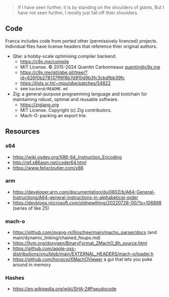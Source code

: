 > If I have seen further, it is by standing on the shoulders of giants,
> But I have not seen further, I mostly just fall off thier shoulders.

## Code

Franca includes code from ported other (permissively licenced) projects.  
Individual files have license headers that reference thier original authors.

- Qbe: a hobby-scale optimising compiler backend.
  - <https://c9x.me/compile>
  - MIT License. © 2015-2024 Quentin Carbonneaux <quentin@c9x.me>
  - <https://c9x.me/git/qbe.git/tree/?id=626f0b278137ff6f8b7d910d9b3fc3cbdfbb39fc>
  - <https://lists.sr.ht/~mpu/qbe/patches/54822>
  - see `backend/README.md`
- Zig: a general-purpose programming language and toolchain for maintaining robust, optimal and reusable software.
  - <https://ziglang.org>
  - MIT License. Copyright (c) Zig contributors.
  - Mach-O: packing an export trie.

## Resources

### x64

- <https://wiki.osdev.org/X86-64_Instruction_Encoding>
- <http://ref.x86asm.net/coder64.html>
- <https://www.felixcloutier.com/x86>

### arm

- <https://developer.arm.com/documentation/dui0802/b/A64-General-Instructions/A64-general-instructions-in-alphabetical-order>
- <https://devblogs.microsoft.com/oldnewthing/20220726-00/?p=106898> (series of like 25)

### mach-o

- <https://github.com/qyang-nj/llios/tree/main/macho_parser/docs> (and main/dynamic_linking/chained_fixups.md)
- <https://llvm.org/doxygen/BinaryFormat_2MachO_8h_source.html>
- <https://github.com/apple-oss-distributions/xnu/blob/main/EXTERNAL_HEADERS/mach-o/loader.h>
- <https://github.com/horsicq/XMachOViewer> a gui that lets you poke around in memory

### Hashes

- <https://en.wikipedia.org/wiki/SHA-2#Pseudocode>
